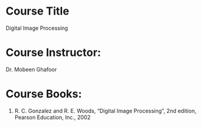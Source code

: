# Course Title
   Digital Image Processing

# Course Instructor: 
   Dr. Mobeen Ghafoor 

# Course Books:
  1. R. C. Gonzalez and R. E. Woods, “Digital Image Processing”, 2nd edition, Pearson Education, Inc., 2002

